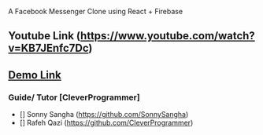 A Facebook Messenger Clone using React + Firebase

## Youtube Link (https://www.youtube.com/watch?v=KB7JEnfc7Dc)


## <a href="https://facebook-messenger-clone-99a65.web.app/">Demo Link</a> 




### Guide/ Tutor [CleverProgrammer]

- [] Sonny Sangha (https://github.com/SonnySangha)
- [] Rafeh Qazi (https://github.com/CleverProgrammer)
